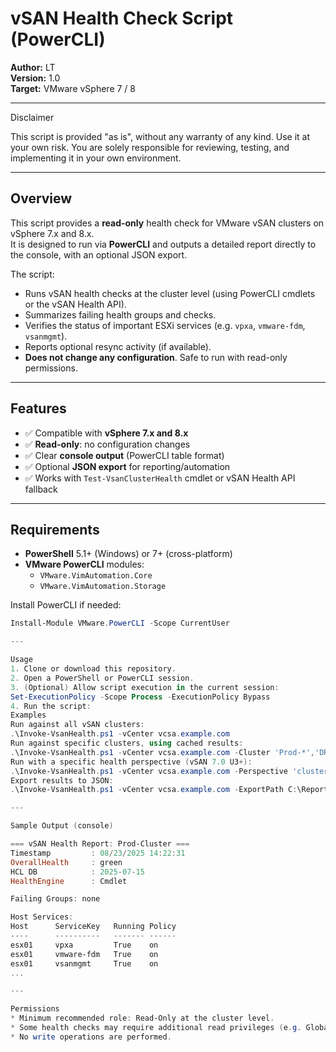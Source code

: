 # vSAN Health Check Script (PowerCLI)

**Author:** LT  
**Version:** 1.0  
**Target:** VMware vSphere 7 / 8  

---

Disclaimer

This script is provided "as is", without any warranty of any kind.
Use it at your own risk. You are solely responsible for reviewing, testing, and implementing it in your own environment.

---


## Overview

This script provides a **read-only** health check for VMware vSAN clusters on vSphere 7.x and 8.x.  
It is designed to run via **PowerCLI** and outputs a detailed report directly to the console, with an optional JSON export.  

The script:
- Runs vSAN health checks at the cluster level (using PowerCLI cmdlets or the vSAN Health API).
- Summarizes failing health groups and checks.
- Verifies the status of important ESXi services (e.g. `vpxa`, `vmware-fdm`, `vsanmgmt`).
- Reports optional resync activity (if available).
- **Does not change any configuration**. Safe to run with read-only permissions.

---

## Features

- ✅ Compatible with **vSphere 7.x and 8.x**  
- ✅ **Read-only**: no configuration changes  
- ✅ Clear **console output** (PowerCLI table format)  
- ✅ Optional **JSON export** for reporting/automation  
- ✅ Works with `Test-VsanClusterHealth` cmdlet or vSAN Health API fallback  

---

## Requirements

- **PowerShell** 5.1+ (Windows) or 7+ (cross-platform)  
- **VMware PowerCLI** modules:  
  - `VMware.VimAutomation.Core`  
  - `VMware.VimAutomation.Storage`  

Install PowerCLI if needed:
```powershell
Install-Module VMware.PowerCLI -Scope CurrentUser

---

Usage
1. Clone or download this repository.
2. Open a PowerShell or PowerCLI session.
3. (Optional) Allow script execution in the current session:
Set-ExecutionPolicy -Scope Process -ExecutionPolicy Bypass
4. Run the script:
Examples
Run against all vSAN clusters:
.\Invoke-VsanHealth.ps1 -vCenter vcsa.example.com
Run against specific clusters, using cached results:
.\Invoke-VsanHealth.ps1 -vCenter vcsa.example.com -Cluster 'Prod-*','DR-01' -UseCache
Run with a specific health perspective (vSAN 7.0 U3+):
.\Invoke-VsanHealth.ps1 -vCenter vcsa.example.com -Perspective 'clusterPowerOffPrecheck'
Export results to JSON:
.\Invoke-VsanHealth.ps1 -vCenter vcsa.example.com -ExportPath C:\Reports\vsan-health.json

---

Sample Output (console)

=== vSAN Health Report: Prod-Cluster ===
Timestamp         : 08/23/2025 14:22:31
OverallHealth     : green
HCL DB            : 2025-07-15
HealthEngine      : Cmdlet

Failing Groups: none

Host Services:
Host      ServiceKey   Running Policy
----      ----------   ------- ------
esx01     vpxa         True    on
esx01     vmware-fdm   True    on
esx01     vsanmgmt     True    on
...

---

Permissions
* Minimum recommended role: Read-Only at the cluster level.
* Some health checks may require additional read privileges (e.g. Global.Diagnostics).
* No write operations are performed.
